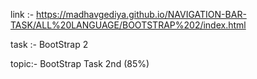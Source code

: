 
 link :-  https://madhavgediya.github.io/NAVIGATION-BAR-TASK/ALL%20LANGUAGE/BOOTSTRAP%202/index.html

task :- BootStrap 2 

topic:- BootStrap Task 2nd (85%)



 